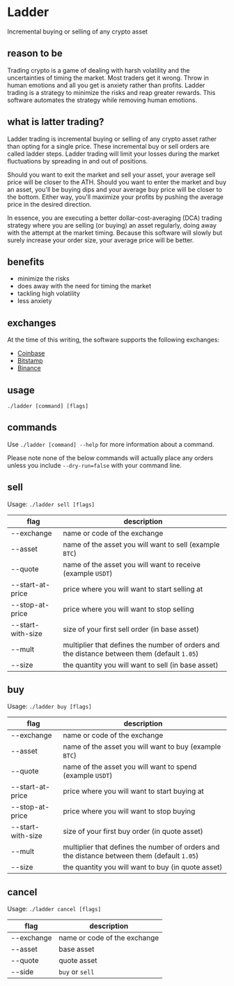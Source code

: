 # Ladder

Incremental buying or selling of any crypto asset

## reason to be

Trading crypto is a game of dealing with harsh volatility and the uncertainties of timing the market. Most traders get it wrong. Throw in human emotions and all you get is anxiety rather than profits. Ladder trading is a strategy to minimize the risks and reap greater rewards. This software automates the strategy while removing human emotions.

## what is latter trading?

Ladder trading is incremental buying or selling of any crypto asset rather than opting for a single price. These incremental buy or sell orders are called ladder steps. Ladder trading will limit your losses during the market fluctuations by spreading in and out of positions. 

Should you want to exit the market and sell your asset, your average sell price will be closer to the ATH. Should you want to enter the market and buy an asset, you'll be buying dips and your average buy price will be closer to the bottom. Either way, you'll maximize your profits by pushing the average price in the desired direction.

In essence, you are executing a better dollar-cost-averaging (DCA) trading strategy where you are selling (or buying) an asset regularly, doing away with the attempt at the market timing. Because this software will slowly but surely increase your order size, your average price will be better.

## benefits

* minimize the risks
* does away with the need for timing the market
* tackling high volatility
* less anxiety

## exchanges

At the time of this writing, the software supports the following exchanges:
* [Coinbase](https://www.coinbase.com)
* [Bitstamp](https://www.bitstamp.net)
* [Binance](https://www.binance.com)

## usage

`./ladder [command] [flags]`

## commands

Use `./ladder [command] --help` for more information about a command.

Please note none of the below commands will actually place any orders unless you include `--dry-run=false` with your command line.

## sell

Usage: `./ladder sell [flags]`

| flag              | description                                                                                 |
|-------------------|---------------------------------------------------------------------------------------------|
| --exchange        | name or code of the exchange                                                                |
| --asset           | name of the asset you will want to sell (example `BTC`)                                     |
| --quote           | name of the asset you will want to receive (example `USDT`)                                 |
| --start-at-price  | price where you will want to start selling at                                               |
| --stop-at-price   | price where you will want to stop selling                                                   |
| --start-with-size | size of your first sell order (in base asset)                                               |
| --mult            | multiplier that defines the number of orders and the distance between them (default `1.05`) |
| --size            | the quantity you will want to sell (in base asset)                                          |

## buy

Usage: `./ladder buy [flags]`

| flag              | description                                                                                 |
|-------------------|---------------------------------------------------------------------------------------------|
| --exchange        | name or code of the exchange                                                                |
| --asset           | name of the asset you will want to buy (example `BTC`)                                      |
| --quote           | name of the asset you will want to spend (example `USDT`)                                   |
| --start-at-price  | price where you will want to start buying at                                                |
| --stop-at-price   | price where you will want to stop buying                                                    |
| --start-with-size | size of your first buy order (in quote asset)                                               |
| --mult            | multiplier that defines the number of orders and the distance between them (default `1.05`) |
| --size            | the quantity you will want to buy (in quote asset)                                          |

## cancel

Usage: `./ladder cancel [flags]`

| flag              | description                  |
|-------------------|------------------------------|
| --exchange        | name or code of the exchange |
| --asset           | base asset                   |
| --quote           | quote asset                  |
| --side            | `buy` or `sell`              |
